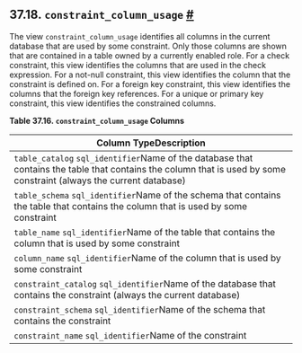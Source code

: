## 37.18. `constraint_column_usage` [#](#INFOSCHEMA-CONSTRAINT-COLUMN-USAGE)

The view `constraint_column_usage` identifies all columns in the current database that are used by some constraint. Only those columns are shown that are contained in a table owned by a currently enabled role. For a check constraint, this view identifies the columns that are used in the check expression. For a not-null constraint, this view identifies the column that the constraint is defined on. For a foreign key constraint, this view identifies the columns that the foreign key references. For a unique or primary key constraint, this view identifies the constrained columns.

**Table 37.16. `constraint_column_usage` Columns**

| Column TypeDescription                                                                                                                                              |
| ------------------------------------------------------------------------------------------------------------------------------------------------------------------- |
| `table_catalog` `sql_identifier`Name of the database that contains the table that contains the column that is used by some constraint (always the current database) |
| `table_schema` `sql_identifier`Name of the schema that contains the table that contains the column that is used by some constraint                                  |
| `table_name` `sql_identifier`Name of the table that contains the column that is used by some constraint                                                             |
| `column_name` `sql_identifier`Name of the column that is used by some constraint                                                                                    |
| `constraint_catalog` `sql_identifier`Name of the database that contains the constraint (always the current database)                                                |
| `constraint_schema` `sql_identifier`Name of the schema that contains the constraint                                                                                 |
| `constraint_name` `sql_identifier`Name of the constraint                                                                                                            |